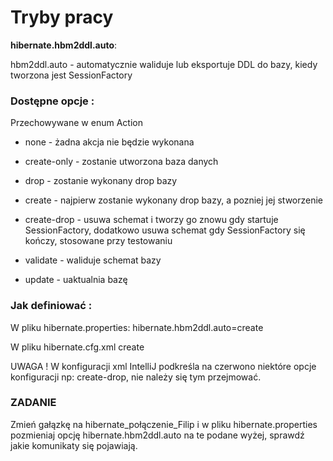 # Tryby pracy

**hibernate.hbm2ddl.auto**:

hbm2ddl.auto - automatycznie waliduje lub eksportuje DDL do bazy, kiedy tworzona jest SessionFactory

### Dostępne opcje :
Przechowywane w enum Action

- none - żadna akcja nie będzie wykonana 

- create-only - zostanie utworzona baza danych

- drop - zostanie wykonany drop bazy

- create - najpierw zostanie wykonany drop bazy, a pozniej jej stworzenie

- create-drop - usuwa schemat i tworzy go znowu gdy startuje SessionFactory, dodatkowo usuwa schemat gdy SessionFactory się kończy, stosowane przy testowaniu

- validate - waliduje schemat bazy

- update - uaktualnia bazę


### Jak definiować :
W pliku hibernate.properties:
hibernate.hbm2ddl.auto=create

W pliku hibernate.cfg.xml
 <property name="hbm2ddl.auto">create</property>
 
 UWAGA ! 
 W konfiguracji xml IntelliJ podkreśla na czerwono niektóre opcje konfiguracji np: create-drop, nie należy się tym przejmować.
 
 
 ### ZADANIE
 Zmień gałązkę na hibernate_połączenie_Filip i w pliku hibernate.properties pozmieniaj opcję hibernate.hbm2ddl.auto na te podane wyżej, sprawdź jakie komunikaty się pojawiają. 


 

